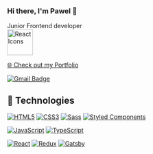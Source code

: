 ### Hi there, I'm Pawel 👋 
Junior Frontend developer 
</br>
<img src="https://rawgit.com/gorangajic/react-icons/master/react-icons.svg" width="60" alt="React Icons">

<p><a href="https://pawdev.netlify.app/">🌐 Check out my Portfolio</a></p>

[![Gmail Badge](https://img.shields.io/badge/-Gmail-c14438?style=flat-square&logo=Gmail&logoColor=white&link=mailto:lesnik.pawel1991@gmail.com)](mailto:lesnik.pawel1991@gmail.com)

## 🔧 Technologies

[![HTML5](https://img.shields.io/badge/-HTML5-E34F26?style=flat-square&logo=html5&logoColor=white&link=https://github.com/olafsulich/)](https://github.com/olafsulich/)
[![CSS3](https://img.shields.io/badge/-CSS3-1572B6?style=flat-square&logo=css3&link=https://github.com/olafsulich/)](https://github.com/olafsulich/)
[![Sass](https://img.shields.io/badge/-Sass-black?style=flat-square&logo=Sass&logoColor=pink)](https://github.com/olafsulich/)
[![Styled Components](https://img.shields.io/badge/-StyledComponents-black?style=flat-square&logo=Styled-Components)](https://github.com/olafsulich/)

[![JavaScript](https://img.shields.io/badge/-JavaScript-black?style=flat-square&logo=javascript&link=https://github.com/olafsulich/)](https://github.com/olafsulich/)
[![TypeScript](https://img.shields.io/badge/-TypeScript-007ACC?style=flat-square&logo=typescript&link=https://github.com/olafsulich/)](https://github.com/olafsulich/)

[![React](https://img.shields.io/badge/-React-black?style=flat-square&logo=react)](https://github.com/olafsulich/)
[![Redux](https://img.shields.io/badge/-Redux-black?style=flat-square&logo=Redux&logoColor=pink)](https://github.com/olafsulich/)
[![Gatsby](https://img.shields.io/badge/-Gatsby-purple?style=flat-square&logo=Gatsby&logoColor=white)](https://github.com/olafsulich/)


